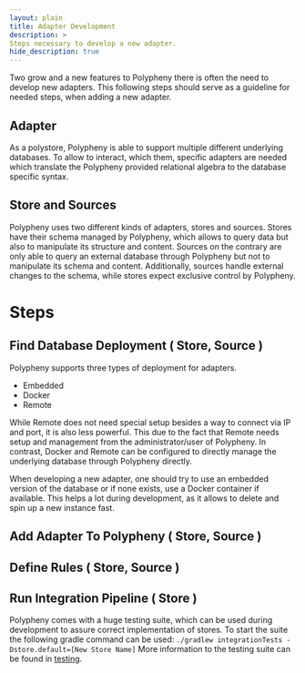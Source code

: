 ```yaml
---
layout: plain
title: Adapter Development
description: >
Steps necessary to develop a new adapter.
hide_description: true
---
```


Two grow and a new features to Polypheny there is often the need to develop new adapters.
This following steps should serve as a guideline for needed steps, when adding a new adapter.

## Adapter
As a polystore, Polypheny is able to support multiple different underlying databases.
To allow to interact, which them, specific adapters are needed which translate the Polypheny provided relational algebra to the database specific syntax.

## Store and Sources
Polypheny uses two different kinds of adapters, stores and sources.
Stores have their schema managed by Polypheny, which allows to query data but also to manipulate its structure and content.
Sources on the contrary are only able to query an external database through Polypheny but not to manipulate its schema and content.
Additionally, sources handle external changes to the schema, while stores expect exclusive control by Polypheny.

# Steps

## Find Database Deployment ( Store, Source )
Polypheny supports three types of deployment for adapters. 

- Embedded
- Docker
- Remote

While Remote does not need special setup besides a way to connect via IP and port, it is also less powerful.
This due to the fact that Remote needs setup and management from the administrator/user of Polypheny.
In contrast, Docker and Remote can be configured to directly manage the underlying database through Polypheny directly.

When developing a new adapter, one should try to use an embedded version of the database or if none exists, use a Docker container if available.
This helps a lot during development, as it allows to delete and spin up a new instance fast.

## Add Adapter To Polypheny ( Store, Source )

## Define Rules ( Store, Source )

## Run Integration Pipeline ( Store )
Polypheny comes with a huge testing suite, which can be used during development to assure correct implementation of stores.
To start the suite the following gradle command can be used:
```./gradlew integrationTests -Dstore.default=[New Store Name]```
More information to the testing suite can be found in [testing](Testing.md).
